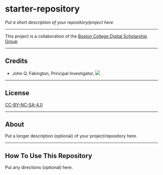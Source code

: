 # starter-repository

*Put a short description of your repository/project here*

---

This project is a collaboration of the [Boston College Digital Scholarship Group](https://ds.bc.edu/)

---

## Credits

* John Q. Fakington, Principal Investigator, [![](https://orcid.org/sites/default/files/images/orcid_16x16.png)](https://orcid.org/YOUR_ORCID_HERE(OPTIONAL))

---

## License
[CC-BY-NC-SA-4.0](https://github.com/BCDigSchol/YOUR_REPOSITORY_NAME_HERE/LICENSE)

---

## About

Put a longer description (optional) of your project/repository here.

---

## How To Use This Repository

Put any directions (optional) here.
